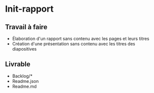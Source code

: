 # Init-rapport

## Travail à faire

- Élaboration d'un rapport sans contenu avec les pages et leurs titres
- Création d'une présentation sans contenu avec les titres des diapositives

## Livrable

- Backlog/*
- Readme.json
- Readme.md
